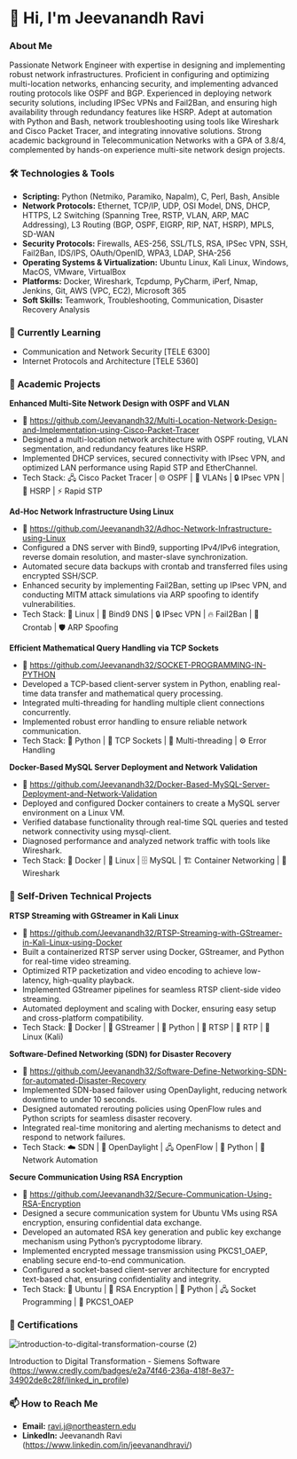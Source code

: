 # 👋 Hi, I'm Jeevanandh Ravi

### About Me
Passionate Network Engineer with expertise in designing and implementing robust network infrastructures. Proficient in configuring and optimizing multi-location networks, enhancing security, and implementing advanced routing protocols like OSPF and BGP. Experienced in deploying network security solutions, including IPSec VPNs and Fail2Ban, and ensuring high availability through redundancy features like HSRP. Adept at automation with Python and Bash, network troubleshooting using tools like Wireshark and Cisco Packet Tracer, and integrating innovative solutions. Strong academic background in Telecommunication Networks with a GPA of 3.8/4, complemented by hands-on experience multi-site network design projects.

### 🛠️ Technologies & Tools
- **Scripting:** Python (Netmiko, Paramiko, Napalm), C, Perl, Bash, Ansible
- **Network Protocols:** Ethernet, TCP/IP, UDP, OSI Model, DNS, DHCP, HTTPS, L2 Switching (Spanning Tree, RSTP, VLAN, ARP, MAC Addressing), L3 Routing (BGP, OSPF, EIGRP, RIP, NAT, HSRP), MPLS, SD-WAN
- **Security Protocols:** Firewalls, AES-256, SSL/TLS, RSA, IPSec VPN, SSH, Fail2Ban, IDS/IPS, OAuth/OpenID, WPA3, LDAP, SHA-256
- **Operating Systems & Virtualization:** Ubuntu Linux, Kali Linux, Windows, MacOS, VMware, VirtualBox
- **Platforms:** Docker, Wireshark, Tcpdump, PyCharm, iPerf, Nmap, Jenkins, Git, AWS (VPC, EC2), Microsoft 365
- **Soft Skills:** Teamwork, Troubleshooting, Communication, Disaster Recovery Analysis

### 🌱 Currently Learning
- Communication and Network Security [TELE 6300]
- Internet Protocols and Architecture [TELE 5360]

### 🚀 Academic Projects
**Enhanced Multi-Site Network Design with OSPF and VLAN**
- 🔗 https://github.com/Jeevanandh32/Multi-Location-Network-Design-and-Implementation-using-Cisco-Packet-Tracer
- Designed a multi-location network architecture with OSPF routing, VLAN segmentation, and redundancy features like HSRP.
- Implemented DHCP services, secured connectivity with IPsec VPN, and optimized LAN performance using Rapid STP and EtherChannel.
- Tech Stack: 🖧 Cisco Packet Tracer | 🌐 OSPF | 🏢 VLANs | 🔒 IPsec VPN | 🔄 HSRP | ⚡ Rapid STP

**Ad-Hoc Network Infrastructure Using Linux**
- 🔗 https://github.com/Jeevanandh32/Adhoc-Network-Infrastructure-using-Linux
- Configured a DNS server with Bind9, supporting IPv4/IPv6 integration, reverse domain resolution, and master-slave synchronization.
- Automated secure data backups with crontab and transferred files using encrypted SSH/SCP.
- Enhanced security by implementing Fail2Ban, setting up IPsec VPN, and conducting MITM attack simulations via ARP spoofing to identify vulnerabilities.
- Tech Stack: 🐧 Linux | 📡 Bind9 DNS | 🔒 IPsec VPN | 🔥 Fail2Ban | 📂 Crontab | 🛡️ ARP Spoofing

**Efficient Mathematical Query Handling via TCP Sockets**
- 🔗 https://github.com/Jeevanandh32/SOCKET-PROGRAMMING-IN-PYTHON
- Developed a TCP-based client-server system in Python, enabling real-time data transfer and mathematical query processing.
- Integrated multi-threading for handling multiple client connections concurrently.
- Implemented robust error handling to ensure reliable network communication.
- Tech Stack: 🐍 Python | 📡 TCP Sockets | 🧵 Multi-threading | ⚙️ Error Handling

**Docker-Based MySQL Server Deployment and Network Validation**
- 🔗 https://github.com/Jeevanandh32/Docker-Based-MySQL-Server-Deployment-and-Network-Validation
- Deployed and configured Docker containers to create a MySQL server environment on a Linux VM.
- Verified database functionality through real-time SQL queries and tested network connectivity using mysql-client.
- Diagnosed performance and analyzed network traffic with tools like Wireshark.
- Tech Stack: 🐳 Docker | 🐧 Linux | 🗄️ MySQL | 🏗️ Container Networking | 📡 Wireshark

### :dart: Self-Driven Technical Projects
**RTSP Streaming with GStreamer in Kali Linux**
- 🔗 https://github.com/Jeevanandh32/RTSP-Streaming-with-GStreamer-in-Kali-Linux-using-Docker
- Built a containerized RTSP server using Docker, GStreamer, and Python for real-time video streaming.
- Optimized RTP packetization and video encoding to achieve low-latency, high-quality playback.
- Implemented GStreamer pipelines for seamless RTSP client-side video streaming.
- Automated deployment and scaling with Docker, ensuring easy setup and cross-platform compatibility.
- Tech Stack: 🐳 Docker | 🎥 GStreamer | 🐍 Python | 📡 RTSP | 🔗 RTP | 🐧 Linux (Kali)

**Software-Defined Networking (SDN) for Disaster Recovery**
- 🔗 https://github.com/Jeevanandh32/Software-Define-Networking-SDN-for-automated-Disaster-Recovery
- Implemented SDN-based failover using OpenDaylight, reducing network downtime to under 10 seconds.
- Designed automated rerouting policies using OpenFlow rules and Python scripts for seamless disaster recovery.
- Integrated real-time monitoring and alerting mechanisms to detect and respond to network failures.
- Tech Stack: ☁️ SDN | 🔗 OpenDaylight | 🖧 OpenFlow | 🐍 Python | 📡 Network Automation

**Secure Communication Using RSA Encryption**
- 🔗 https://github.com/Jeevanandh32/Secure-Communication-Using-RSA-Encryption
- Designed a secure communication system for Ubuntu VMs using RSA encryption, ensuring confidential data exchange.
- Developed an automated RSA key generation and public key exchange mechanism using Python’s pycryptodome library.
- Implemented encrypted message transmission using PKCS1_OAEP, enabling secure end-to-end communication.
- Configured a socket-based client-server architecture for encrypted text-based chat, ensuring confidentiality and integrity.
- Tech Stack: 🐧 Ubuntu | 🔐 RSA Encryption | 🐍 Python | 🖧 Socket Programming | 🔑 PKCS1_OAEP

### 📝 Certifications
 ![introduction-to-digital-transformation-course (2)](https://github.com/user-attachments/assets/209f7915-1224-48d5-aa69-101560de1e90)
 
 Introduction to Digital Transformation - Siemens Software (https://www.credly.com/badges/e2a74f46-236a-418f-8e37-34902de8c28f/linked_in_profile) 


### 📫 How to Reach Me
- **Email:** ravi.j@northeastern.edu
- **LinkedIn:** Jeevanandh Ravi (https://www.linkedin.com/in/jeevanandhravi/)


